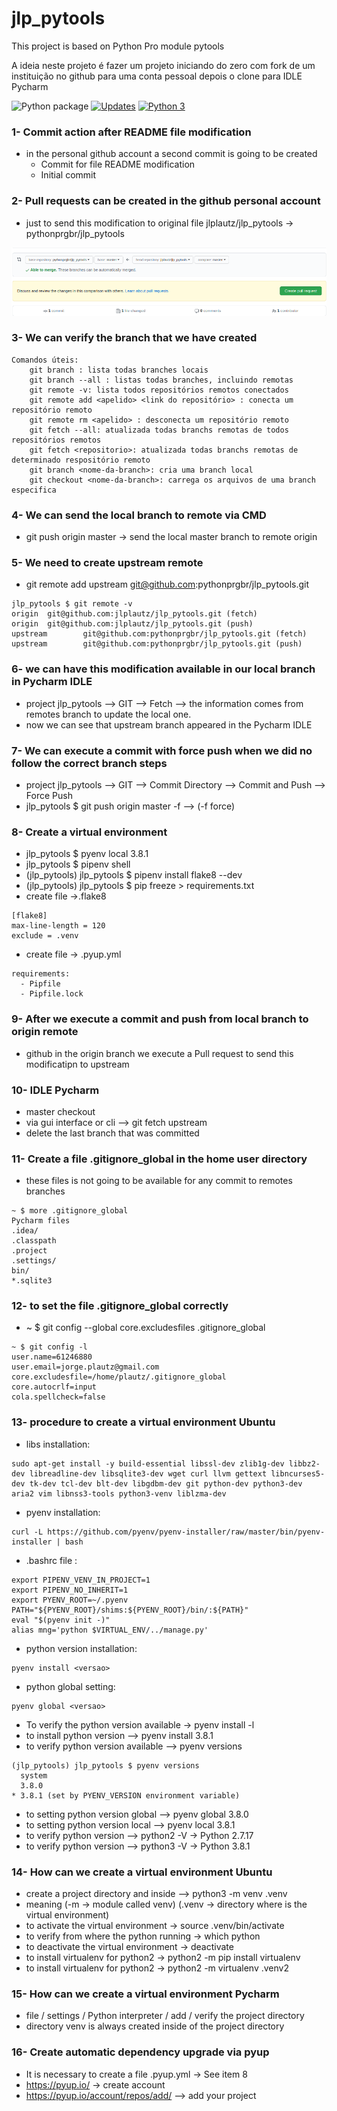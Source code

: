 # jlp_pytools
This project is based on Python Pro module pytools

A ideia neste projeto é fazer um projeto iniciando do zero com fork de um instituição 
no github para uma conta pessoal depois o clone para IDLE Pycharm

![Python package](https://github.com/pythonprgbr/jlp_pytools/workflows/Python%20package/badge.svg?event=status)
[![Updates](https://pyup.io/repos/github/pythonprgbr/jlp_pytools/shield.svg)](https://pyup.io/repos/github/pythonprgbr/jlp_pytools/)
[![Python 3](https://pyup.io/repos/github/pythonprgbr/jlp_pytools/python-3-shield.svg)](https://pyup.io/repos/github/pythonprgbr/jlp_pytools/)

### 1- Commit action after README file modification
   - in the personal github account a second commit is going to be created
     - Commit for file README modification
     - Initial commit

### 2- Pull requests can be created in the github personal account
   - just to send this modification to original file jlplautz/jlp_pytools -> pythonprgbr/jlp_pytools

![](static/images/pullrequest1.png)

### 3- We can verify the branch that we have created
```
Comandos úteis:
    git branch : lista todas branches locais
    git branch --all : listas todas branches, incluindo remotas
    git remote -v: lista todos repositórios remotos conectados
    git remote add <apelido> <link do repositório> : conecta um repositório remoto
    git remote rm <apelido> : desconecta um repositório remoto
    git fetch --all: atualizada todas branchs remotas de todos repositórios remotos
    git fetch <repositorio>: atualizada todas branchs remotas de determinado respositório remoto
    git branch <nome-da-branch>: cria uma branch local
    git checkout <nome-da-branch>: carrega os arquivos de uma branch especifica
```

### 4- We can send the local branch to remote via CMD
   - git push origin master  -> send the local master branch to remote origin

### 5- We need to create upstream remote
   - git remote add upstream git@github.com:pythonprgbr/jlp_pytools.git
```
jlp_pytools $ git remote -v
origin  git@github.com:jlplautz/jlp_pytools.git (fetch)
origin  git@github.com:jlplautz/jlp_pytools.git (push)
upstream        git@github.com:pythonprgbr/jlp_pytools.git (fetch)
upstream        git@github.com:pythonprgbr/jlp_pytools.git (push)
```

### 6-  we can have this modification available in our local branch in Pycharm IDLE
   - project jlp_pytools --> GIT --> Fetch --> the information comes from remotes branch to update the local one.
   - now we can see that upstream branch appeared in the Pycharm IDLE

### 7- We can execute a commit with force push when we did no follow the correct branch steps
   - project jlp_pytools --> GIT --> Commit Directory --> Commit and Push --> Force Push
   - jlp_pytools $ git push origin master -f  --> (-f force)

### 8- Create a virtual environment
   - jlp_pytools $ pyenv local 3.8.1
   - jlp_pytools $ pipenv shell
   - (jlp_pytools) jlp_pytools $ pipenv install flake8 --dev
   - (jlp_pytools) jlp_pytools $ pip freeze > requirements.txt
   - create file ->.flake8
```
[flake8]
max-line-length = 120
exclude = .venv
```
  - create file -> .pyup.yml
```
requirements:
  - Pipfile
  - Pipfile.lock
```
### 9- After we execute a commit and push from local branch to origin remote
   - github in the origin branch we execute a Pull request to send this modificatipn to upstream

### 10- IDLE Pycharm
   - master checkout
   - via gui interface or cli --> git fetch upstream
   - delete the last branch that was committed

### 11- Create a file .gitignore_global in the home user directory
   - these files is not going to be available for any commit to remotes branches
``` 
~ $ more .gitignore_global 
Pycharm files
.idea/
.classpath
.project
.settings/
bin/
*.sqlite3 
```
### 12- to set the file .gitignore_global correctly
   - ~ $ git config --global core.excludesfiles .gitignore_global
```
~ $ git config -l
user.name=61246880
user.email=jorge.plautz@gmail.com
core.excludesfile=/home/plautz/.gitignore_global
core.autocrlf=input
cola.spellcheck=false
```

### 13- procedure to create a virtual environment Ubuntu
   - libs installation:
```
sudo apt-get install -y build-essential libssl-dev zlib1g-dev libbz2-dev libreadline-dev libsqlite3-dev wget curl llvm gettext libncurses5-dev tk-dev tcl-dev blt-dev libgdbm-dev git python-dev python3-dev aria2 vim libnss3-tools python3-venv liblzma-dev
```
   - pyenv installation:
```
curl -L https://github.com/pyenv/pyenv-installer/raw/master/bin/pyenv-installer | bash
```
   - .bashrc file :
```
export PIPENV_VENV_IN_PROJECT=1
export PIPENV_NO_INHERIT=1
export PYENV_ROOT=~/.pyenv 
PATH="${PYENV_ROOT}/shims:${PYENV_ROOT}/bin/:${PATH}"
eval "$(pyenv init -)"
alias mng='python $VIRTUAL_ENV/../manage.py'
```
   - python version installation:
```
pyenv install <versao>
```
   - python global setting:
```
pyenv global <versao>
```
   - To verify the python version available -> pyenv install -l
   - to install python version --> pyenv install 3.8.1
   - to verify python version available --> pyenv versions
```
(jlp_pytools) jlp_pytools $ pyenv versions
  system
  3.8.0
* 3.8.1 (set by PYENV_VERSION environment variable)
```

   - to setting python version global --> pyenv global 3.8.0
   - to setting python version local --> pyenv local 3.8.1
   - to verify python version  --> python2 -V  -> Python 2.7.17
   - to verify python version  --> python3 -V  -> Python 3.8.1

### 14- How can we create a virtual environment Ubuntu
   - create a project directory and inside --> python3 -m venv .venv  
   - meaning (-m -> module called venv)  (.venv -> directory where is the virtual environment)
   - to activate the virtual environment -> source .venv/bin/activate
   - to verify from where the python running -> which python
   - to deactivate the virtual environment -> deactivate
   - to install virtualenv for python2 -> python2 -m pip install virtualenv
   - to install virtualenv for python2 -> python2 -m virtualenv .venv2

### 15- How can we create a virtual environment Pycharm
   - file / settings / Python interpreter / add / verify the project directory
   - directory venv is always created inside of the project directory

### 16- Create automatic dependency upgrade via pyup
   - It is necessary to create a file .pyup.yml -> See item 8
   - https://pyup.io/ -> create account 
   - https://pyup.io/account/repos/add/ --> add your project 